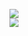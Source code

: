 [![](https://img.shields.io/badge/Made%20With-Github%20Spray-lightgrey.svg?style=for-the-badge&logo=github)](https://github.com/Annihil/github-spray#7060)  
[![](https://i.imgur.com/2DrTn0Z.gif)](https://github.com/Annihil/github-spray)